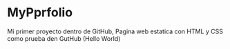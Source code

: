 # MyPprfolio
Mi primer proyecto dentro de GitHub, Pagina web estatica con HTML y CSS como prueba den GutHub (Hello World)
